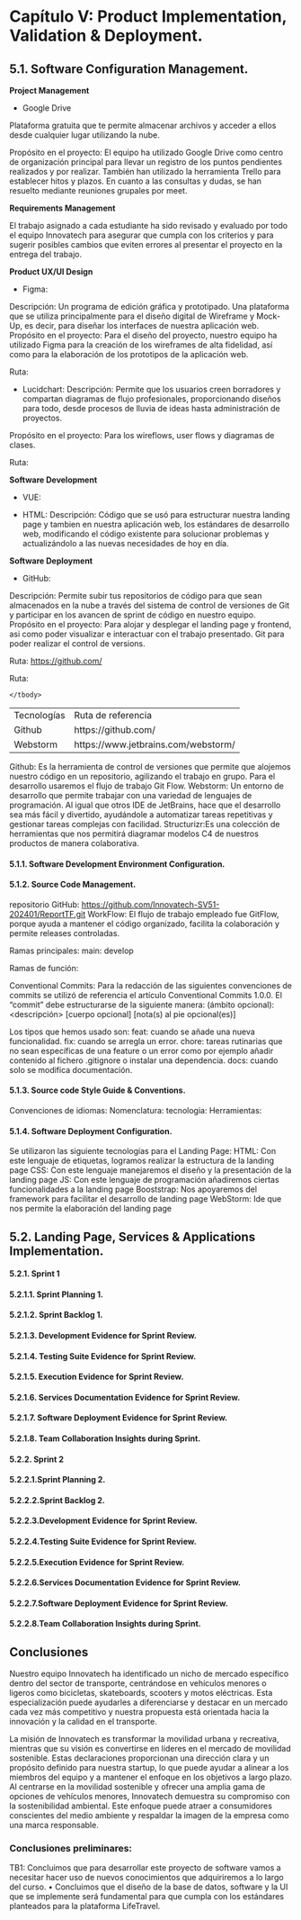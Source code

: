 # Capítulo V: Product Implementation, Validation & Deployment.

## 5.1. Software Configuration Management.

**Project Management**

- Google Drive

Plataforma gratuita que te permite almacenar archivos y acceder a ellos desde 
cualquier lugar utilizando la nube. 

Propósito en el proyecto: El equipo ha utilizado Google 
Drive como centro de organización principal para llevar un registro de los puntos pendientes
realizados y por realizar. También han utilizado la herramienta Trello para establecer hitos 
y plazos. En cuanto a las consultas y dudas, se han resuelto mediante reuniones grupales por meet.

**Requirements Management**


El trabajo asignado a cada estudiante ha sido revisado y evaluado por todo el equipo Innovatech para
asegurar que cumpla con los criterios y para sugerir posibles cambios que eviten errores al
presentar el proyecto en la entrega del trabajo. 


**Product UX/UI Design**


- Figma:

Descripción: Un programa de edición gráfica y prototipado. Una plataforma que se utiliza
principalmente para el diseño digital de Wireframe y Mock-Up, es decir, para diseñar los interfaces 
de nuestra aplicación web.
Propósito en el proyecto: Para el diseño del proyecto, nuestro equipo ha utilizado Figma para la
creación de los wireframes de alta fidelidad, así como para la elaboración de los prototipos
de la aplicación web.

Ruta: 

- Lucidchart:
Descripción: Permite que los usuarios creen borradores y compartan diagramas de flujo
profesionales, proporcionando diseños para todo, desde procesos de lluvia de ideas hasta
administración de proyectos.

Propósito en el proyecto: Para los wireflows, user flows y diagramas de clases.

Ruta:

**Software Development**
- VUE: 

- HTML:
Descripción: Código que se usó para estructurar nuestra landing page y tambien en nuestra aplicación 
web, los estándares de desarrollo web, modificando el código existente para solucionar problemas y
actualizándolo a las nuevas necesidades de hoy en día.


**Software Deployment**


- GitHub:


Descripción: Permite subir tus repositorios de código para que sean almacenados en la
nube a través del sistema de control de versiones de Git y participar en los avancen de sprint 
de código en nuestro equipo.
Propósito en el proyecto: Para alojar y desplegar el landing page y frontend, asi como
poder visualizar e interactuar con el trabajo presentado. Git para poder realizar el control de
versions.

Ruta: <td>https://github.com/</td>


Ruta:

<table>
	<tbody>
		<tr>
			<td>Tecnologías</td>
			<td>Ruta de referencia</td>
		</tr>
		<tr>
			<td>Github</td>
			<td>https://github.com/</td>
		</tr>
		<tr>
			<td>Webstorm</td>
			<td>https://www.jetbrains.com/webstorm/</td>
		</tr>
		
	</tbody>
</table>

Github: Es la herramienta de control de versiones que permite que alojemos nuestro
código en un repositorio, agilizando el trabajo en grupo. Para el desarrollo usaremos el
flujo de trabajo Git Flow.
Webstorm: Un entorno de desarrollo que permite trabajar con una variedad de lenguajes de programación. Al igual que otros IDE de JetBrains, hace que el desarrollo sea más fácil y divertido, ayudándole a automatizar tareas repetitivas y gestionar tareas complejas con facilidad.
Structurizr:Es una colección de herramientas que nos permitirá diagramar modelos C4 de nuestros productos de manera colaborativa. 
#### 5.1.1. Software Development Environment Configuration.
#### 5.1.2. Source Code Management.
repositorio GitHub: https://github.com/Innovatech-SV51-202401/ReportTF.git
WorkFlow:
El flujo de trabajo empleado fue GitFlow, porque ayuda a mantener el código organizado, facilita la colaboración y permite releases controladas.

Ramas principales:
main:
develop

Ramas de función:


Conventional Commits:
Para la redacción de las siguientes convenciones de commits se utilizó de referencia el artículo Conventional Commits 1.0.0.
El “commit” debe estructurarse de la siguiente manera:
<tipo>(ámbito opcional): <descripción>
[cuerpo opcional]
[nota(s) al pie opcional(es)]

Los tipos que hemos usado son:
feat: cuando se añade una nueva funcionalidad.
fix: cuando se arregla un error.
chore: tareas rutinarias que no sean específicas de una feature o un error como por ejemplo añadir contenido al fichero .gitignore o instalar una dependencia.
docs: cuando solo se modifica documentación.
#### 5.1.3. Source code Style Guide & Conventions.
Convenciones de idiomas:
Nomenclatura:
tecnologia:
Herramientas:
#### 5.1.4. Software Deployment Configuration.
Se utilizaron las siguiente tecnologías para el Landing Page:
HTML: Con este lenguaje de etiquetas, logramos realizar la estructura de la landing page
CSS: Con este lenguaje manejaremos el diseño y la presentación de la landing page
JS: Con este lenguaje de programación añadiremos ciertas funcionalidades a la landing page
Booststrap: Nos apoyaremos del framework para facilitar el desarrollo de landing page
WebStorm: Ide que nos permite la elaboración del landing page


## 5.2. Landing Page, Services & Applications Implementation.


#### 5.2.1. Sprint 1


#### 5.2.1.1. Sprint Planning 1.


#### 5.2.1.2. Sprint Backlog 1.


#### 5.2.1.3. Development Evidence for Sprint Review.


#### 5.2.1.4. Testing Suite Evidence for Sprint Review.


#### 5.2.1.5. Execution Evidence for Sprint Review.


#### 5.2.1.6. Services Documentation Evidence for Sprint Review.


#### 5.2.1.7. Software Deployment Evidence for Sprint Review.


#### 5.2.1.8. Team Collaboration Insights during Sprint.



#### 5.2.2. Sprint 2


#### 5.2.2.1.Sprint Planning 2.


#### 5.2.2.2.Sprint Backlog 2.


#### 5.2.2.3.Development Evidence for Sprint Review.


#### 5.2.2.4.Testing Suite Evidence for Sprint Review.


#### 5.2.2.5.Execution Evidence for Sprint Review.


#### 5.2.2.6.Services Documentation Evidence for Sprint Review.


#### 5.2.2.7.Software Deployment Evidence for Sprint Review.


#### 5.2.2.8.Team Collaboration Insights during Sprint.




## Conclusiones
Nuestro equipo Innovatech ha identificado un nicho de mercado específico dentro del sector de transporte, centrándose en vehículos menores o ligeros como bicicletas, skateboards, scooters y motos eléctricas. Esta especialización puede ayudarles a diferenciarse y destacar en un mercado cada vez más competitivo y nuestra propuesta está orientada hacia la innovación y la calidad en el transporte.

La misión de Innovatech es transformar la movilidad urbana y recreativa, mientras que su visión es convertirse en líderes en el mercado de movilidad sostenible. Estas declaraciones proporcionan una dirección clara y un propósito definido para nuestra startup, lo que puede ayudar a alinear a los miembros del equipo y a mantener el enfoque en los objetivos a largo plazo. Al centrarse en la movilidad sostenible y ofrecer una amplia gama de opciones de vehículos menores, Innovatech demuestra su compromiso con la sostenibilidad ambiental. Este enfoque puede atraer a consumidores conscientes del medio ambiente y respaldar la imagen de la empresa como una marca responsable.

### Conclusiones preliminares:
TB1:
Concluimos que para desarrollar este proyecto de software vamos a necesitar hacer uso de nuevos conocimientos que adquiriremos a lo largo del curso. • Concluimos que el diseño de la base de datos, software y la UI que se implemente será fundamental para que cumpla con los estándares planteados para la plataforma LifeTravel. 

